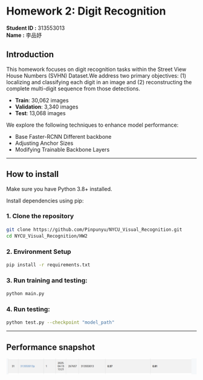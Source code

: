 # Homework 2: Digit Recognition 
**Student ID :** 313553013  
**Name :** 李品妤  

##  Introduction

This homework focuses on digit recognition tasks within the Street View House Numbers (SVHN) Dataset.We address two primary objectives: (1) localizing and classifying each digit in an image and (2) reconstructing the complete multi-digit sequence from those detections.

- **Train**: 30,062  images  
- **Validation**: 3,340 images  
- **Test**: 13,068 images


We explore the following techniques to enhance model performance:
- Base Faster-RCNN Different backbone 
- Adjusting Anchor Sizes
- Modifying Trainable Backbone Layers

---

##   How to install

Make sure you have Python 3.8+ installed.

Install dependencies using pip:


### 1. Clone the repository

```bash
git clone https://github.com/Pinpunyu/NYCU_Visual_Recognition.git
cd NYCU_Visual_Recognition/HW2
```

### 2.  Environment Setup

```bash
pip install -r requirements.txt
```

### 3.  Run training and testing:

```bash
python main.py
```

### 4.  Run testing:

```bash
python test.py --checkpoint "model_path"
```

---

##  Performance snapshot
<img src="./assets/snapshot.png">


